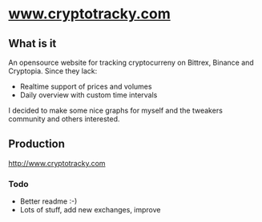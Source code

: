 # www.cryptotracky.com

## What is it
An opensource website for tracking cryptocurreny on Bittrex, Binance and Cryptopia.
Since they lack:
- Realtime support of prices and volumes
- Daily overview with custom time intervals

I decided to make some nice graphs for myself and the tweakers community and others interested.

## Production
http://www.cryptotracky.com

### Todo
- Better readme :-)
- Lots of stuff, add new exchanges, improve
